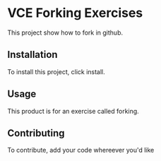
# VCE Forking Exercises

This project show how to fork in github. 

## Installation

To install this project, click install. 

## Usage 

This product is for an exercise called forking. 

## Contributing

To contribute, add your code whereever you'd like